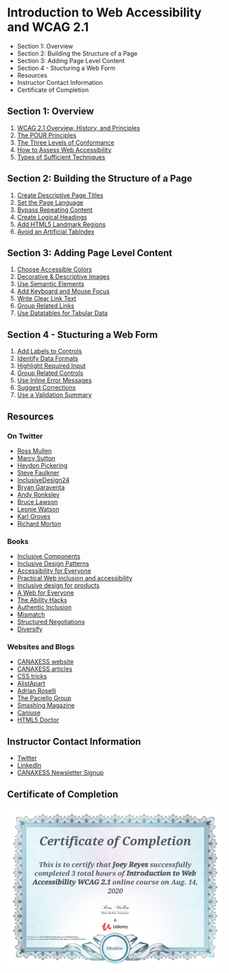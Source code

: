 # Introduction to Web Accessibility and WCAG 2.1

- Section 1: Overview
- Section 2: Building the Structure of a Page
- Section 3: Adding Page Level Content
- Section 4 - Stucturing a Web Form
- Resources
- Instructor Contact Information
- Certificate of Completion

## Section 1: Overview

1. [WCAG 2.1 Overview, History, and Principles](https://github.com/jreyes88/Web-Accessibility/blob/main/Introduction%20to%20Web%20Accessibility%20and%20WCAG%202.1/Section%201%20-%20Overview/1-wcag-overview-history-and-principles.md)
2. [The POUR Principles](https://github.com/jreyes88/Web-Accessibility/blob/main/Introduction%20to%20Web%20Accessibility%20and%20WCAG%202.1/Section%201%20-%20Overview/2-the-pour-principles.md)
3. [The Three Levels of Conformance](https://github.com/jreyes88/Web-Accessibility/blob/main/Introduction%20to%20Web%20Accessibility%20and%20WCAG%202.1/Section%201%20-%20Overview/3-the-three-levels-of-conformance.md)
4. [How to Assess Web Accessibility](https://github.com/jreyes88/Web-Accessibility/blob/main/Introduction%20to%20Web%20Accessibility%20and%20WCAG%202.1/Section%201%20-%20Overview/4-how-to-assess-web-accessibility.md)
5. [Types of Sufficient Techniques](https://github.com/jreyes88/Web-Accessibility/blob/main/Introduction%20to%20Web%20Accessibility%20and%20WCAG%202.1/Section%201%20-%20Overview/5-types-of-sufficient-techniques.md)


## Section 2: Building the Structure of a Page

1. [Create Descriptive Page Titles](https://github.com/jreyes88/Web-Accessibility/blob/main/Introduction%20to%20Web%20Accessibility%20and%20WCAG%202.1/Section%202%20-%20Building%20the%20Structure%20of%20a%20Page/1-create-descriptive-page-titles.md)
2. [Set the Page Language](https://github.com/jreyes88/Web-Accessibility/blob/main/Introduction%20to%20Web%20Accessibility%20and%20WCAG%202.1/Section%202%20-%20Building%20the%20Structure%20of%20a%20Page/2-set-the-page-language.md)
3. [Bypass Repeating Content](https://github.com/jreyes88/Web-Accessibility/blob/main/Introduction%20to%20Web%20Accessibility%20and%20WCAG%202.1/Section%202%20-%20Building%20the%20Structure%20of%20a%20Page/3-bypass-repeating-content.md)
4. [Create Logical Headings](https://github.com/jreyes88/Web-Accessibility/blob/main/Introduction%20to%20Web%20Accessibility%20and%20WCAG%202.1/Section%202%20-%20Building%20the%20Structure%20of%20a%20Page/4-create-logical-headings.md)
5. [Add HTML5 Landmark Regions](https://github.com/jreyes88/Web-Accessibility/blob/main/Introduction%20to%20Web%20Accessibility%20and%20WCAG%202.1/Section%202%20-%20Building%20the%20Structure%20of%20a%20Page/5-add-html5-landmark-regions.md)
6. [Avoid an Artificial TabIndex](https://github.com/jreyes88/Web-Accessibility/blob/main/Introduction%20to%20Web%20Accessibility%20and%20WCAG%202.1/Section%202%20-%20Building%20the%20Structure%20of%20a%20Page/6-avoid-an-artificial-tabindex.md)


## Section 3: Adding Page Level Content

1. [Choose Accessible Colors](https://github.com/jreyes88/Web-Accessibility/blob/main/Introduction%20to%20Web%20Accessibility%20and%20WCAG%202.1/Section%203%20-%20Adding%20Page%20Level%20Content/1-choose-accessible-colors.md)
2. [Decorative & Descriptive Images](https://github.com/jreyes88/Web-Accessibility/blob/main/Introduction%20to%20Web%20Accessibility%20and%20WCAG%202.1/Section%203%20-%20Adding%20Page%20Level%20Content/2-decorative-and-descriptive-images.md)
3. [Use Semantic Elements](https://github.com/jreyes88/Web-Accessibility/blob/main/Introduction%20to%20Web%20Accessibility%20and%20WCAG%202.1/Section%203%20-%20Adding%20Page%20Level%20Content/3-use-semantic-elements.md)
4. [Add Keyboard and Mouse Focus](https://github.com/jreyes88/Web-Accessibility/blob/main/Introduction%20to%20Web%20Accessibility%20and%20WCAG%202.1/Section%203%20-%20Adding%20Page%20Level%20Content/4-add-keyboard-and-mouse-focus.md)
5. [Write Clear Link Text](https://github.com/jreyes88/Web-Accessibility/blob/main/Introduction%20to%20Web%20Accessibility%20and%20WCAG%202.1/Section%203%20-%20Adding%20Page%20Level%20Content/5-write-clear-link-text.md)
6. [Group Related Links](https://github.com/jreyes88/Web-Accessibility/blob/main/Introduction%20to%20Web%20Accessibility%20and%20WCAG%202.1/Section%203%20-%20Adding%20Page%20Level%20Content/6-group-related-links.md)
7. [Use Datatables for Tabular Data](https://github.com/jreyes88/Web-Accessibility/blob/main/Introduction%20to%20Web%20Accessibility%20and%20WCAG%202.1/Section%203%20-%20Adding%20Page%20Level%20Content/7-use-datatables-for-tabular-data.md)


## Section 4 - Stucturing a Web Form

1. [Add Labels to Controls](https://github.com/jreyes88/Web-Accessibility/blob/main/Introduction%20to%20Web%20Accessibility%20and%20WCAG%202.1/Section%204%20-%20Structuring%20a%20Web%20Form/1-add-labels-to-controls.md)
2. [Identify Data Formats](https://github.com/jreyes88/Web-Accessibility/blob/main/Introduction%20to%20Web%20Accessibility%20and%20WCAG%202.1/Section%204%20-%20Structuring%20a%20Web%20Form/2-identify-data-formats.md)
3. [Highlight Required Input](https://github.com/jreyes88/Web-Accessibility/blob/main/Introduction%20to%20Web%20Accessibility%20and%20WCAG%202.1/Section%204%20-%20Structuring%20a%20Web%20Form/3-highlight-required-input.md)
4. [Group Related Controls](https://github.com/jreyes88/Web-Accessibility/blob/main/Introduction%20to%20Web%20Accessibility%20and%20WCAG%202.1/Section%204%20-%20Structuring%20a%20Web%20Form/4-group-related-controls.md)
5. [Use Inline Error Messages](https://github.com/jreyes88/Web-Accessibility/blob/main/Introduction%20to%20Web%20Accessibility%20and%20WCAG%202.1/Section%204%20-%20Structuring%20a%20Web%20Form/5-use-inline-error-messages.md)
6. [Suggest Corrections](https://github.com/jreyes88/Web-Accessibility/blob/main/Introduction%20to%20Web%20Accessibility%20and%20WCAG%202.1/Section%204%20-%20Structuring%20a%20Web%20Form/6-suggest-corrections.md)
7. [Use a Validation Summary](https://github.com/jreyes88/Web-Accessibility/blob/main/Introduction%20to%20Web%20Accessibility%20and%20WCAG%202.1/Section%204%20-%20Structuring%20a%20Web%20Form/7-use-a-validation-summary.md)


## Resources

### On Twitter

- [Ross Mullen](https://twitter.com/MrRossMullen)
- [Marcy Sutton](https://twitter.com/marcysutton)
- [Heydon Pickering](https://twitter.com/heydonworks)
- [Steve Faulkner](https://twitter.com/stevefaulkner)
- [InclusiveDesign24](https://twitter.com/id24conf)
- [Bryan Garaventa](https://twitter.com/bryanegaraventa)
- [Andy Ronksley](https://twitter.com/rooronks)
- [Bruce Lawson](https://twitter.com/brucel)
- [Leonie Watson](https://twitter.com/leoniewatson)
- [Karl Groves](https://twitter.com/karlgroves)
- [Richard Morton](https://twitter.com/accessibleweb)


### Books

- [Inclusive Components](https://www.smashingmagazine.com/printed-books/inclusive-components/)
- [Inclusive Design Patterns](https://www.smashingmagazine.com/printed-books/inclusive-front-end-design-patterns/)
- [Accessibility for Everyone](https://abookapart.com/products/accessibility-for-everyone)
- [Practical Web inclusion and accessibility](https://inclusive.guide/)
- [Inclusive design for products](https://www.hassellinclusion.com/book/)
- [A Web for Everyone](https://rosenfeldmedia.com/books/a-web-for-everyone/)
- [The Ability Hacks](https://blogs.microsoft.com/wp-content/uploads/prod/sites/5/2018/08/theabilityhacksbook.pdf)
- [Authentic Inclusion](https://franceswest.co/)
- [Mismatch](https://katholmesdesign.com/)
- [Structured Negotiations](https://www.lflegal.com/book/)
- [Diversify](http://www.diversify.org/)


### Websites and Blogs

- [CANAXESS website](https://www.canaxess.com.au/)
- [CANAXESS articles](https://www.canaxess.com.au/articles/)
- [CSS tricks](https://css-tricks.com/)
- [AlistApart](https://alistapart.com/blog/topic/accessibility/)
- [Adrian Roselli](https://adrianroselli.com/)
- [The Paciello Group](https://www.paciellogroup.com/blogs/)
- [Smashing Magazine](https://www.smashingmagazine.com/category/accessibility)
- [Caniuse](https://caniuse.com/)
- [HTML5 Doctor](http://html5doctor.com/)


## Instructor Contact Information

- [Twitter](https://twitter.com/mrrossmullen)
- [LinkedIn](https://au.linkedin.com/in/rossmullen)
- [CANAXESS Newsletter Signup](https://www.canaxess.com.au/#newsletter)


## Certificate of Completion

![This certificate above verifies that Joey Reyes successfully completed the course Introduction to Web Accessibility WCAG 2.1 on 08/14/2020 as taught by Ross Mullen on Udemy. The certificate indicates the entire course was completed as validated by the student.](./udemy-certificate.jpg)